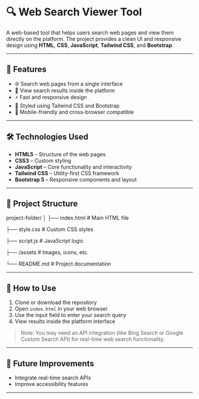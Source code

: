 # 🔍 Web Search Viewer Tool

A web-based tool that helps users search web pages and view them directly on the platform. The project provides a clean UI and responsive design using **HTML**, **CSS**, **JavaScript**, **Tailwind CSS**, and **Bootstrap**.

---

## 🚀 Features

- 🌐 Search web pages from a single interface  
- 🧭 View search results inside the platform  
- ⚡ Fast and responsive design  
- 🎨 Styled using Tailwind CSS and Bootstrap  
- 📱 Mobile-friendly and cross-browser compatible  

---

## 🛠️ Technologies Used

- **HTML5** – Structure of the web pages  
- **CSS3** – Custom styling  
- **JavaScript** – Core functionality and interactivity  
- **Tailwind CSS** – Utility-first CSS framework  
- **Bootstrap 5** – Responsive components and layout

---

## 📂 Project Structure

project-folder/
│
├── index.html # Main HTML file

├── style.css # Custom CSS styles

├── script.js # JavaScript logic

├── /assets # Images, icons, etc.

└── README.md # Project documentation

---

## 🔧 How to Use

1. Clone or download the repository
2. Open `index.html` in your web browser
3. Use the input field to enter your search query
4. View results inside the platform interface

> Note: You may need an API integration (like Bing Search or Google Custom Search API) for real-time web search functionality.

---

## 📌 Future Improvements

- Integrate real-time search APIs  
- Improve accessibility features  

---
